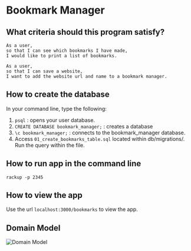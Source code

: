 # Bookmark Manager #

## What criteria should this program satisfy?
```shell
As a user,
so that I can see which bookmarks I have made,
I would like to print a list of bookmarks.
```
```shell
As a user,
so that I can save a website,
I want to add the website url and name to a bookmark manager.
```

## How to create the database

  In your command line, type the following:
  1. `psql` : opens your user database.
  2. `CREATE DATABASE bookmark_manager;` : creates a database
  3. `\c bookmark_manager;` : connects to the bookmark_manager database.
  4. Access `01_create_bookmarks_table.sql` located within db/migrations/. Run the query within the file.

## How to run app in the command line
```
rackup -p 2345
```
## How to view the app

  Use the url `localhost:3000/bookmarks` to view the app.

## Domain Model

  ![Domain Model](https://github.com/Hannah-Frost/bookmark-manager/blob/master/images/domain_model.png)
